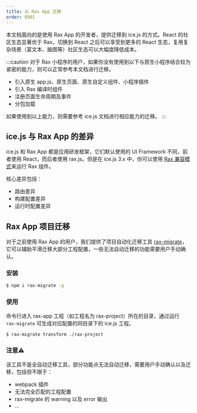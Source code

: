 ```yaml
---
title: 从 Rax App 迁移
order: 0901
---
```


本文档面向的是使用 Rax App 的开发者，提供迁移到 ice.js 的方式。React 的社区生态显著优于 Rax，切换到 React 之后可以享受到更多的 React 生态，复用复杂场景（富文本、脑图等）社区生态可以大幅度降低成本。

:::caution
对于 Rax 小程序的用户，如果你没有使用到以下与原生小程序结合较为紧密的能力，则可以正常参考本文档进行迁移。

- 引入原生 app.js、原生页面、原生自定义组件、小程序插件
- 引入 Rax 编译时组件
- 注册页面生命周期及事件
- 分包加载

如果使用到以上能力，则需要参考 ice.js 文档进行相应能力的迁移。
:::

## ice.js 与 Rax App 的差异

ice.js 和 Rax App 都是应用研发框架，它们默认使用的 UI Framework 不同，前者使用 React，而后者使用 rax.js。但是在 ice.js 3.x 中，你可以使用 [Rax 兼容模式](../rax-compat.md)来运行 Rax 组件。

核心差异包括：
- 路由差异
- 构建配置差异
- 运行时配置差异

## Rax App 项目迁移

对于之前使用 Rax App 的用户，我们提供了项目自动化迁移工具 [rax-migrate](https://www.npmjs.com/package/rax-migrate)，它可以辅助平滑迁移大部分工程配置，一些无法自动迁移的功能需要用户手动确认。

### 安装

```bash
$ npm i rax-migrate -g
```

### 使用

命令行进入 rax-app 工程（如工程名为 rax-project）所在的目录，通过运行 `rax-migrate` 可生成对应配置的同目录下的 ice.js 工程。

```bash
$ rax-migrate transform ./rax-project 
```

### 注意⚠️

该工具不是全自动迁移工具，部分功能点无法自动迁移，需要用户手动确认以及迁移，包括但不限于：

* webpack 插件
* 无法完全匹配的工程配置
* rax-migrate 的 warning 以及 error 输出
* ...
